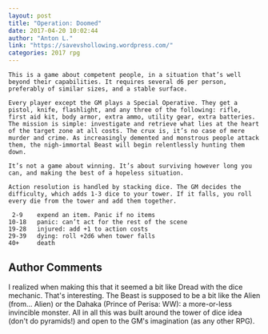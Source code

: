 ```yaml
---
layout: post
title: "Operation: Doomed"
date: 2017-04-20 10:02:44
author: "Anton L."
link: "https://savevshollowing.wordpress.com/"
categories: 2017 rpg
---
```

```
This is a game about competent people, in a situation that’s well beyond their capabilities. It requires several d6 per person, preferably of similar sizes, and a stable surface.

Every player except the GM plays a Special Operative. They get a pistol, knife, flashlight, and any three of the following: rifle, first aid kit, body armor, extra ammo, utility gear, extra batteries. The mission is simple: investigate and retrieve what lies at the heart of the target zone at all costs. The crux is, it’s no case of mere murder and crime. As increasingly demented and monstrous people attack them, the nigh-immortal Beast will begin relentlessly hunting them down.

It’s not a game about winning. It’s about surviving however long you can, and making the best of a hopeless situation.

Action resolution is handled by stacking dice. The GM decides the difficulty, which adds 1-3 dice to your tower. If it falls, you roll every die from the tower and add them together.

 2-9   	expend an item. Panic if no items
10-18  	panic: can’t act for the rest of the scene
19-28  	injured: add +1 to action costs
29-39  	dying: roll +2d6 when tower falls
40+    	death

```
## Author Comments 

I realized when making this that it seemed a bit like Dread with the dice mechanic. That's interesting. The Beast is supposed to be a bit like the Alien (from... Alien) or the Dahaka (Prince of Perisa: WW): a more-or-less invincible monster. All in all this was built around the tower of dice idea (don't do pyramids!) and open to the GM's imagination (as any other RPG). 
